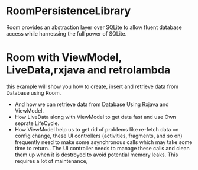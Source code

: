 # RoomPersistenceLibrary

Room provides an abstraction layer over SQLite to allow fluent database access while harnessing the full power of SQLite.

# Room with ViewModel, LiveData,rxjava and retrolambda
this example will show you how to create, insert and retrieve data from Database using Room.
* And how we can retrieve data from Database Using Rxjava and ViewModel.
* How LiveData along with ViewModel to get data fast and use Own seprate LifeCycle.
* How ViewModel help us to get rid of problems like re-fetch data on config change, these UI controllers (activities, fragments, and so on) frequently need to make some asynchronous calls which may take some time to return.. The UI controller needs to manage these calls and clean them up when it is destroyed to avoid potential memory leaks. This requires a lot of maintenance,
